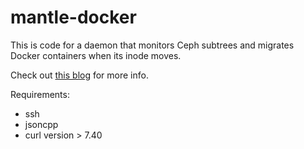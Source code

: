 mantle-docker
=============

This is code for a daemon that monitors Ceph subtrees and migrates Docker
containers when its inode moves.

Check out [this
blog](http://programmability.us/mantle/blog4-containers-implementation) for
more info.

Requirements:
- ssh
- jsoncpp
- curl version > 7.40
